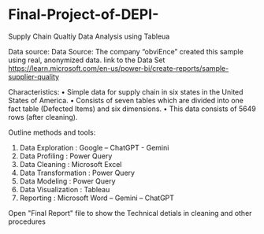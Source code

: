# Final-Project-of-DEPI-
Supply Chain Qualtiy Data Analysis using Tableua 

Data source:
Data Source: The company “obviEnce” created this sample using real, anonymized data.
link to the Data Set https://learn.microsoft.com/en-us/power-bi/create-reports/sample-supplier-quality

Characteristics: 
•	Simple data for supply chain in six states in the United States of America.
•	Consists of seven tables which are divided into one fact table (Defected Items) and six dimensions.
•	 This data consists of 5649 rows (after cleaning). 

Outline methods and tools:
1.	Data Exploration : Google – ChatGPT - Gemini
2.	Data Profiling : Power Query 
3.	Data Cleaning : Microsoft Excel
4.	Data Transformation : Power  Query
5.	Data Modeling :  Power Query
6.	Data Visualization : Tableau
7.	Reporting : Microsoft Word – Gemini – ChatGPT

Open "Final Report" file to show the Technical detials in cleaning and other procedures 

